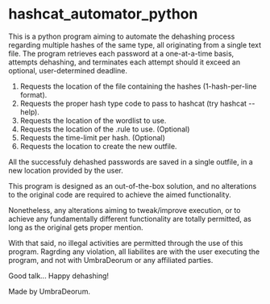 # hashcat_automator_python

This is a python program aiming to automate the dehashing process regarding multiple hashes of the same type, all originating from 
a single text file. The program retrieves each password at a one-at-a-time basis, attempts dehashing, and terminates each attempt should
it exceed an optional, user-determined deadline.

1. Requests the location of the file containing the hashes (1-hash-per-line format).
2. Requests the proper hash type code to pass to hashcat (try hashcat --help).
3. Requests the location of the wordlist to use.
4. Requests the location of the .rule to use. (Optional)
5. Requests the time-limit per hash. (Optional)
6. Requests the location to create the new outfile.

All the successfuly dehashed passwords are saved in a single outfile, in a new location provided by the user.

This program is designed as an out-of-the-box solution, and no alterations to the original code are required to achieve the 
aimed functionality.

Nonetheless, any alterations aiming to tweak/improve execution, or to achieve any fundamentally different functionality are totally
permitted, as long as the original gets proper mention.

With that said, no illegal activities are permitted through the use of this program. Ragrding any violation, all liabilites are with the user
executing the program, and not with UmbraDeorum or any affiliated parties.

Good talk...
Happy dehashing!

Made by UmbraDeorum.
